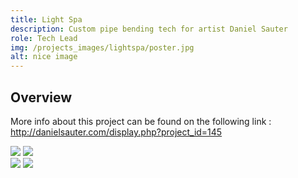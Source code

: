 ```yaml
---
title: Light Spa
description: Custom pipe bending tech for artist Daniel Sauter
role: Tech Lead
img: /projects_images/lightspa/poster.jpg
alt: nice image
---
```


## Overview
More info about this project can be found on the following link : http://danielsauter.com/display.php?project_id=145
<!-- **Houdini. Las Leyes del Asombro** was the first exhibit in which I got to assist <a href="https://www.telefonica.com.ec">Telefónica Ecuador</a> by leading the development of a set of interactives to reinforce the content displayed in the exhibit. The whole project was carried under the guidance and supervision of Telefónica Spain.

Augmented and Virtual Reality were used to implement two of the experiences for the exhibit. The AR application was developed using **Unity** and **Vuforia** and allowed visitors to augment posters from various of Houdini's performances. The VR experience immersed the visitors inside an old theater where they could watch original videos of some of Houdini's greatest magic tricks.  **Unreal Engine** was used to put together this experience and packaged it as a mobile app that could be run on Samsung Gear VR headsets.  -->

<div class="imgs">
<img src="/projects_images/lightspa/img_1.jpg">
<img src="/projects_images/lightspa/img_2.jpg">
</div>

<!-- Two additional experiences were developed using the **Leap Motion** and the **Kinect** sensors:

The Leap Motion was used to provide visitors with an experience in which they could control de display of 4 videos on 4 different screen by using hand gestures in the air. A circle gesture would switch videos to the next available screen, either clockwise or counter-clockwise depending on the direction of the gesture. A close hand gesture would scale down the videos to make them disappear from the screens, and an open hand gesture would scale them up again. A central computer running **Processing** would read the Leap Motion sensor and send OSC to 4 RaspberryPi (one for each screen) running **Openframeworks** in order to synchronize the effects to take place on the screens depending on the hand gestures made by the user.

A Kinect was used to implement an interactive experience in which a digital straitjacket would be superimposed on top of the visitor's digital image captured by the Kinect Camera. Visitors would then have to start moving as trying to escape from the straitjacket. A timer displayed on the screen would help build some of the suspense that Houdini created around his famous escape tricks. -->

<div class="imgs">
<img src="/projects_images/lightspa/img_3.jpg">
<img src="/projects_images/lightspa/img_4.jpg">
</div>

<!-- The client was very happy with the experiences developed for the exhibit, and the comments from Spain were all on the positive side. We were immediately asked to be in charge of everything regarding technology for the next exhibits to take place at Espacio Fundación Telefónica - Quito. -->

<div class="imgs">
    <lazy-video-component
	source="/projects_images/lightspa/video_1.mp4"
        class="md:w-1/2 object-cover my-10 mx-auto border-gray border shadow-md"
    ></lazy-video-component>
</div>
